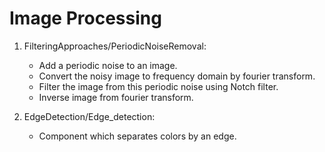 # Image Processing

1) FilteringApproaches/PeriodicNoiseRemoval: 
   - Add a periodic noise to an image.
   - Convert the noisy image to frequency domain by fourier transform.
   - Filter the image from this periodic noise using Notch filter.
   - Inverse image from fourier transform.

2) EdgeDetection/Edge_detection: 
   - Component which separates colors by an edge.
